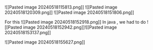 
![[Pasted image 20240518115813.png]]
![[Pasted image 20240518120309.png]]
![[Pasted image 20240518151806.png]]

For this ![[Pasted image 20240518152918.png]]
In java , we had to do 
![[Pasted image 20240518152942.png]]![[Pasted image 20240518153137.png]]



![[Pasted image 20240518155627.png]]
